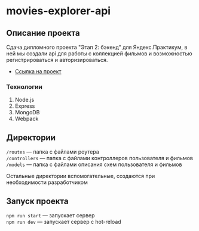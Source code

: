 # movies-explorer-api

## Описание проекта
Сдача дипломного проекта "Этап 2: бэкенд" для Яндекс.Практикум, в ней мы создали api для работы с коллекцией фильмов и возможностью регистрироваться и авторизироваться.

* [Ссылка на проект](https://github.com/Shinoinochi/movies-explorer-api)

### Технологии

1. Node.js
2. Express
3. MongoDB
4. Webpack

## Директории

`/routes` — папка с файлами роутера  
`/controllers` — папка с файлами контроллеров пользователя и фильмов   
`/models` — папка с файлами описания схем пользователя и фильмов  
  
Остальные директории вспомогательные, создаются при необходимости разработчиком

## Запуск проекта

`npm run start` — запускает сервер   
`npm run dev` — запускает сервер с hot-reload
